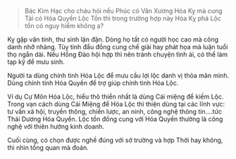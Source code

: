 > Bác Kim Hạc cho cháu hỏi nếu Phúc có Văn Xương Hóa Kỵ mà cung Tài có Hóa Quyền Lộc Tồn thì trong trường hợp này Hóa Kỵ phá Lộc tồn có nguy hiểm không ạ?

Kỵ gặp văn tinh, thư sinh lận đận. Dòng họ tất có người học cao mà công danh nhỡ nhàng. Tùy tinh đẩu đồng cung chế giải hay phát họa mà luận tuổi thọ ngắn dài. Nếu Hồng Đào hội hợp thì nên tránh chuyện tình ái, có thể làm tạp kỹ để mưu sinh.

Người ta dùng chính tinh Hóa Lộc để mưu cầu lợi lộc danh vị thỏa mãn mình. Dùng chính tinh Hóa Quyền để trợ giúp chính tinh Hóa Lộc.

Ví dụ Cự Môn Hóa Lộc, hiểu thô thiển nhất là dùng Cái miệng để kiếm Lộc. Trong vạn cách dùng Cái Miệng để Hóa Lộc thì thiện dùng tại các lĩnh vực: tư vấn xã hội, truyền thông, chiến lược, an ninh, công nghệ thông tin....tức Thái Dương Hóa Quyền. Lộc tồn đồng cung với Hóa Quyền thường là công nghệ với thiên hướng kinh doanh.

Cuối cùng, có chọn được nghề đúng với sở trường và hợp Thời hay không, thì nhìn tổng quan mà đoán.